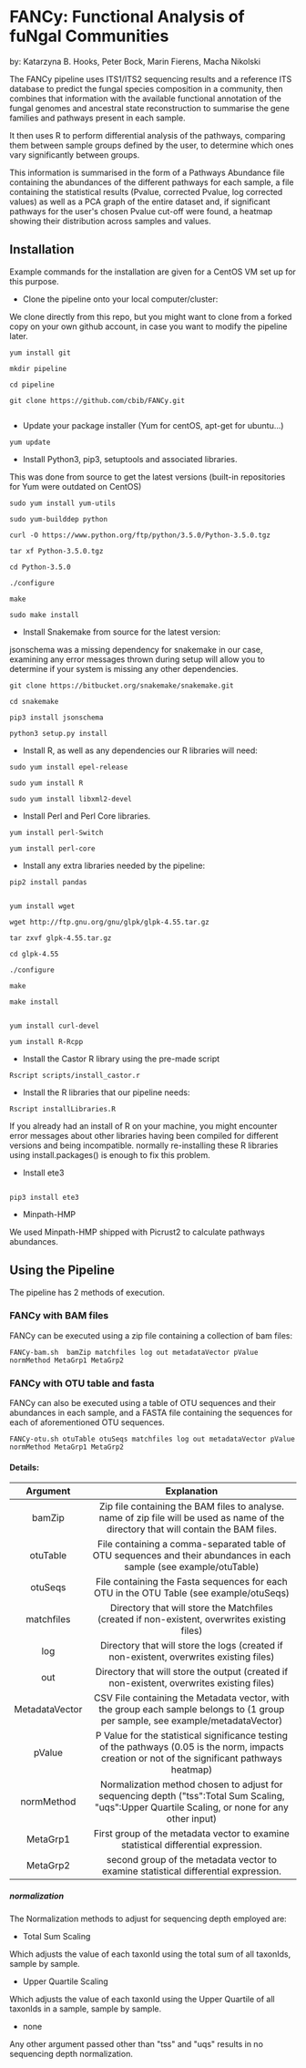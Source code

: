 # FANCy: Functional Analysis of fuNgal Communities

by: Katarzyna B. Hooks, Peter Bock, Marin Fierens, Macha Nikolski

The FANCy pipeline uses ITS1/ITS2 sequencing results and a reference ITS database to predict the fungal species composition in a community, then combines that information with the available functional annotation of the fungal genomes and ancestral state reconstruction to summarise the gene families and pathways present in each sample.

It then uses R to perform differential analysis of the pathways, comparing them between sample groups defined by the user, to determine which ones vary significantly between groups.

This information is summarised in the form of a Pathways Abundance file containing the abundances of the different pathways for each sample, a file containing the statistical results (Pvalue, corrected Pvalue, log corrected values) as well as a PCA graph of the entire dataset and, if significant pathways for the user's chosen Pvalue cut-off were found, a heatmap showing their distribution across samples and values.


## Installation

Example commands for the installation are given for a CentOS VM set up for this purpose.

* Clone the pipeline onto your local computer/cluster:

We clone directly from this repo, but you might want to clone from a forked copy on your own github account, in case you want to modify the pipeline later.

 ```shell
 yum install git
 
 mkdir pipeline
 
 cd pipeline
 
 git clone https://github.com/cbib/FANCy.git
 
 
 ```


* Update your package installer (Yum for centOS, apt-get for ubuntu...)

```shell
yum update
```

* Install Python3, pip3, setuptools and associated libraries.

This was done from source to get the latest versions (built-in repositories for Yum were outdated on CentOS)

```shell
sudo yum install yum-utils 

sudo yum-builddep python 

curl -O https://www.python.org/ftp/python/3.5.0/Python-3.5.0.tgz 

tar xf Python-3.5.0.tgz

cd Python-3.5.0

./configure

make

sudo make install 

```


* Install Snakemake from source for the latest version:

jsonschema was a missing dependency for snakemake in our case, examining any error messages thrown during setup will allow you to determine if your system is missing any other dependencies.

```shell
git clone https://bitbucket.org/snakemake/snakemake.git

cd snakemake

pip3 install jsonschema

python3 setup.py install
```

* Install R, as well as any dependencies our R libraries will need:

```shell
sudo yum install epel-release

sudo yum install R

sudo yum install libxml2-devel
```
* Install Perl and Perl Core libraries.

```
yum install perl-Switch

yum install perl-core

```

* Install any extra libraries needed by the pipeline:

```shell
pip2 install pandas


yum install wget

wget http://ftp.gnu.org/gnu/glpk/glpk-4.55.tar.gz

tar zxvf glpk-4.55.tar.gz

cd glpk-4.55

./configure

make

make install


yum install curl-devel

yum install R-Rcpp

```



* Install the Castor R library using the pre-made script

```shell
Rscript scripts/install_castor.r
```

* Install the R libraries that our pipeline needs:

```shell
Rscript installLibraries.R
```
If you  already had an install of R on your machine, you might encounter error messages about other libraries having been compiled for different versions and being incompatible. normally re-installing these R libraries using install.packages() is enough to fix this problem.

* Install ete3

```shell

pip3 install ete3

```

* Minpath-HMP

We used Minpath-HMP shipped with Picrust2 to calculate pathways abundances.

## Using the Pipeline

The pipeline has 2 methods of execution.

### FANCy with BAM files

FANCy can be executed using a zip file containing a collection of bam files:


```shell
FANCy-bam.sh  bamZip matchfiles log out metadataVector pValue normMethod MetaGrp1 MetaGrp2
```

### FANCy with OTU table and fasta

FANCy can also be executed using a table of OTU sequences and their abundances in each sample, and a FASTA file containing the sequences for each of aforementioned OTU sequences.

```shell
FANCy-otu.sh otuTable otuSeqs matchfiles log out metadataVector pValue normMethod MetaGrp1 MetaGrp2
```

#### Details:

|    Argument    |                                                                    Explanation                                                                   |
|:--------------:|:------------------------------------------------------------------------------------------------------------------------------------------------:|
|     bamZip     |      Zip file containing the BAM files to analyse.  name of zip file will be used as name of the directory that will contain the BAM files.      |
|    otuTable    |                File containing a comma-separated table of OTU sequences and their abundances in each sample (see example/otuTable)               |
|     otuSeqs    |                              File containing the Fasta sequences for each OTU in the OTU Table (see example/otuSeqs)                             |
|   matchfiles   |                           Directory that will store the Matchfiles (created if non-existent, overwrites existing files)                          |
|       log      |                              Directory that will store the logs (created if non-existent, overwrites existing files)                             |
|       out      |                             Directory that will store the output (created if non-existent, overwrites existing files)                            |
| MetadataVector |          CSV File containing the Metadata vector, with the group each sample belongs to (1 group per sample, see example/metadataVector)         |
|     pValue     | P Value for the statistical significance testing of the pathways (0.05 is the norm, impacts creation or not of the significant pathways heatmap) |
|   normMethod   |  Normalization method chosen to adjust for sequencing depth ("tss":Total Sum Scaling, "uqs":Upper Quartile Scaling, or none for any other input) |
| MetaGrp1       |                                First group of the metadata vector to examine statistical differential expression.                                |
| MetaGrp2       |                                second group of the metadata vector to examine statistical differential expression.                               |



##### normalization

The Normalization methods to adjust for sequencing depth employed are:

* Total Sum Scaling

Which adjusts the value of each taxonId using the total sum of all taxonIds, sample by sample.

* Upper Quartile Scaling

Which adjusts the value of each taxonId using the Upper Quartile of all taxonIds in a sample, sample by sample.

* none

Any other argument passed other than "tss" and "uqs" results in no sequencing depth normalization.

